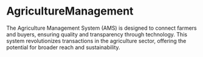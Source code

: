 # AgricultureManagement
The Agriculture Management System (AMS) is designed to connect farmers and buyers, ensuring quality and transparency through technology. This system revolutionizes transactions in the agriculture sector, offering the potential for broader reach and sustainability.
